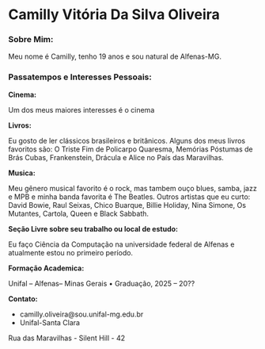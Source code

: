 <!DOCTYPE html>
<html>
<head>
    <h1>Camilly Vitória Da Silva Oliveira</h1>
  <body>
<h3>Sobre Mim:</h3>
  <p>Meu nome é Camilly, tenho 19 anos e sou natural de Alfenas-MG. 
<h3> Passatempos e Interesses Pessoais:</h3>
  <p><strong>Cinema:</strong>
  <p>Um dos meus maiores interesses é o cinema
    <p><strong>Livros:</strong>
   <p> Eu gosto de ler clássicos brasileiros e britânicos. 
Alguns dos meus livros favoritos são: O Triste Fim de Policarpo Quaresma, Memórias Póstumas de Brás Cubas, Frankenstein, Drácula e Alice no País das Maravilhas.
<p><strong>Musica:</strong></p>
<p>Meu gênero musical favorito é o rock, mas tambem ouço blues, samba, jazz e MPB e minha banda favorita é The Beatles.
Outros artistas que eu curto: David Bowie, Raul Seixas, Chico Buarque, Billie Holiday, Nina Simone, Os Mutantes, Cartola, Queen e Black Sabbath.</p>
<p><strong>Seção Livre sobre seu trabalho ou local de estudo:</strong></p>
<p>Eu faço Ciência da Computação na universidade federal de Alfenas e atualmente estou no primeiro período.<p>
<p><strong>Formação Academica:</strong><p>
  <p>Unifal – Alfenas– Minas Gerais • Graduação, 2025 – 20??<p>
  <p><strong>Contato:</strong><p>
<ul>
<li>camilly.oliveira@sou.unifal-mg.edu.br</li> 
 <li>Unifal-Santa Clara</li>
</ul>
  <p>Rua das Maravilhas - Silent Hill - 42</p>
